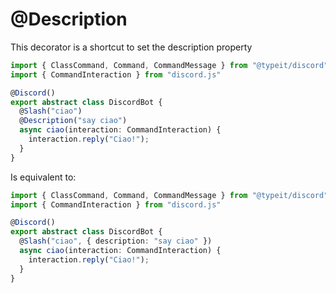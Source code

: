 # @Description
This decorator is a shortcut to set the description property

```typescript
import { ClassCommand, Command, CommandMessage } from "@typeit/discord";
import { CommandInteraction } from "discord.js"

@Discord()
export abstract class DiscordBot {
  @Slash("ciao")
  @Description("say ciao")
  async ciao(interaction: CommandInteraction) {
    interaction.reply("Ciao!");
  }
}
```

Is equivalent to:

```typescript
import { ClassCommand, Command, CommandMessage } from "@typeit/discord";
import { CommandInteraction } from "discord.js"

@Discord()
export abstract class DiscordBot {
  @Slash("ciao", { description: "say ciao" })
  async ciao(interaction: CommandInteraction) {
    interaction.reply("Ciao!");
  }
}
```
